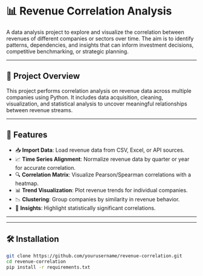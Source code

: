 # 📊 Revenue Correlation Analysis

A data analysis project to explore and visualize the correlation between revenues of different companies or sectors over time. The aim is to identify patterns, dependencies, and insights that can inform investment decisions, competitive benchmarking, or strategic planning.

---

## 🚀 Project Overview

This project performs correlation analysis on revenue data across multiple companies using Python. It includes data acquisition, cleaning, visualization, and statistical analysis to uncover meaningful relationships between revenue streams.

---

## 🔧 Features

- 📥 **Import Data**: Load revenue data from CSV, Excel, or API sources.
- 📈 **Time Series Alignment**: Normalize revenue data by quarter or year for accurate correlation.
- 🔍 **Correlation Matrix**: Visualize Pearson/Spearman correlations with a heatmap.
- 📊 **Trend Visualization**: Plot revenue trends for individual companies.
- 📉 **Clustering**: Group companies by similarity in revenue behavior.
- 🧠 **Insights**: Highlight statistically significant correlations.

---

---

## 🛠️ Installation

```bash
git clone https://github.com/yourusername/revenue-correlation.git
cd revenue-correlation
pip install -r requirements.txt


